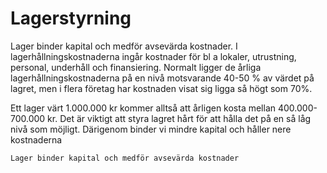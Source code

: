 # Lagerstyrning

Lager binder kapital och medför avsevärda kostnader. I lagerhållningskostnaderna ingår kostnader för bl a lokaler, utrustning, personal, underhåll och finansiering. Normalt ligger de årliga lagerhållningskostnaderna på en nivå motsvarande 40-50 % av värdet på lagret, men i flera företag har kostnaden visat sig ligga så högt som 70%.

Ett lager värt 1.000.000 kr kommer alltså att årligen kosta mellan 400.000- 700.000 kr. Det är viktigt att styra lagret hårt för att hålla det på en så låg nivå som möjligt. Därigenom binder vi mindre kapital och håller nere kostnaderna

    Lager binder kapital och medför avsevärda kostnader

